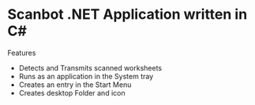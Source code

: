Scanbot .NET Application written in C#
==========================================================

Features
- Detects and Transmits scanned worksheets 
- Runs as an application in the System tray
- Creates an entry in the Start Menu
- Creates desktop Folder and icon 
